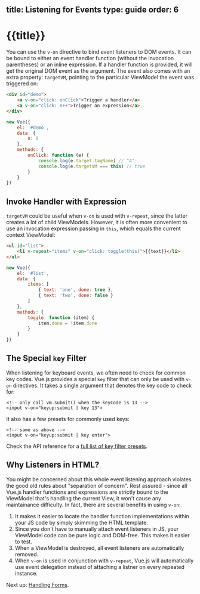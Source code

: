 title: Listening for Events
type: guide
order: 6
---

# {{title}}

You can use the `v-on` directive to bind event listeners to DOM events. It can be bound to either an event handler function (without the invocation parentheses) or an inline expression. If a handler function is provided, it will get the original DOM event as the argument. The event also comes with an extra property: `targetVM`, pointing to the particular ViewModel the event was triggered on:

``` html
<div id="demo">
    <a v-on="click: onClick">Trigger a handler</a>
    <a v-on="click: n++">Trigger an expression</a>
</div>
```

``` js
new Vue({
    el: '#demo',
    data: {
        n: 0
    },
    methods: {
        onClick: function (e) {
            console.log(e.target.tagName) // "A"
            console.log(e.targetVM === this) // true
        }
    }
})
```

## Invoke Handler with Expression

`targetVM` could be useful when `v-on` is used with `v-repeat`, since the latter creates a lot of child ViewModels. However, it is often more convenient to use an invocation expression passing in `this`, which equals the current context ViewModel:

``` html
<ul id="list">
    <li v-repeat="items" v-on="click: toggle(this)">{{text}}</li>
</ul>
```

``` js
new Vue({
    el: '#list',
    data: {
        items: [
            { text: 'one', done: true },
            { text: 'two', done: false }
        ]
    },
    methods: {
        toggle: function (item) {
            item.done = !item.done
        }
    }
})
```

## The Special `key` Filter

When listening for keyboard events, we often need to check for common key codes. Vue.js provides a special `key` filter that can only be used with `v-on` directives. It takes a single argument that denotes the key code to check for:

```
<!-- only call vm.submit() when the keyCode is 13 -->
<input v-on="keyup:submit | key 13">
```

It also has a few presets for commonly used keys:

```
<!-- same as above -->
<input v-on="keyup:submit | key enter">
```

Check the API reference for a [full list of key filter presets](/api/filters.html#key).

## Why Listeners in HTML?

You might be concerned about this whole event listening approach violates the good old rules about "separation of concern". Rest assured - since all Vue.js handler functions and expressions are strictly bound to the ViewModel that's handling the current View, it won't cause any maintainance difficulty. In fact, there are several benefits in using `v-on`:

1. It makes it easier to locate the handler function implementations within your JS code by simply skimming the HTML template.
2. Since you don't have to manually attach event listeners in JS, your ViewModel code can be pure logic and DOM-free. This makes it easier to test.
3. When a ViewModel is destroyed, all event listeners are automatically removed.
4. When `v-on` is used in conjunction with `v-repeat`, Vue.js will automatically use event delegation instead of attaching a listner on every repeated instance.

Next up: [Handling Forms](/guide/forms.html).